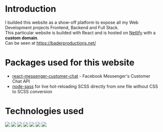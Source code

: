# Introduction

I builded this website as a show-off platform to expose all my Web Development projects Frontend, Backend and Full Stack.<br> This particular website is builded with React and is hosted on [Netlify](https://www.netlify.com/) with a **custom domain**.<br>
Can be seen at https://baderproductions.net/

# Packages used for this website

- [react-messenger-customer-chat](https://www.npmjs.com/package/react-messenger-customer-chat) - Facebook Messenger's Customer Chat API
- [node-sass](https://www.npmjs.com/package/node-sass) for live hot-reloading SCSS directly from one file without CSS to SCSS conversion

# Technologies used

![](http://i.epvpimg.com/lxJHaab.png) ![](http://i.epvpimg.com/161Wbab.png) ![](http://i.epvpimg.com/sc20bab.png) ![](http://i.epvpimg.com/mduSeab.png) ![](https://i.epvpimg.com/Ej2ceab.png) ![](http://i.epvpimg.com/Ixvvfab.png) ![](http://i.epvpimg.com/j1Ycgab.png)

